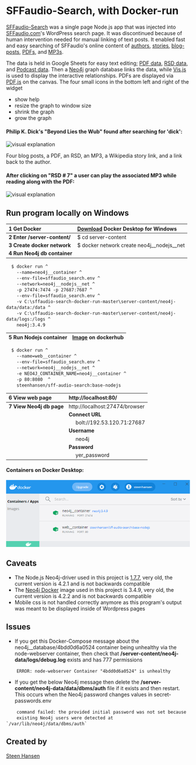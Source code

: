  


# SFFaudio-Search, with Docker-run

  

[comment]: <>  ( Use https://stackedit.io/app# to edit )


  

[SFFaudio-Search](http://192.53.120.71) was a single page Node.js app that was injected into [SFFaudio.com](https://www.sffaudio.com/)'s WordPress search page. It was discontinued because of human intervention needed for manual linking of text posts. It enabled fast and easy searching of SFFaudio's online content of [authors](http://192.53.120.71/?author=larry-niven), [stories](http://192.53.120.71/?book=beyond-lies-the-wub&author=philip-k-dick), [blog-posts](http://192.53.120.71/?book=beyond-lies-the-wub&author=philip-k-dick&view=post_book&choice=4), [PDFs](http://192.53.120.71/?book=beyond-lies-the-wub&author=philip-k-dick&view=pdf&choice=1), and [MP3s](http://192.53.120.71/?book=beyond-lies-the-wub&author=philip-k-dick&view=rsd&choice=1).

  
The data is held in Google Sheets for easy text editing; [PDF data](https://docs.google.com/spreadsheets/d/1sbQ8NR7hvcm4EjSlyhmte0rYtI_G3vnc1o5KLPAW2lc/),
 [RSD data](https://docs.google.com/spreadsheets/d/1VFMgWy6wmTkFIpeNW-NkZdWmpz5iZcuULgMpjn8_QgU/), and 
 [Podcast data](https://docs.google.com/spreadsheets/d/1cWtA1AaY83cBuU_6vt64adDeR-dfT-X1U5VgvCRVMAg/). Then a [Neo4j](https://neo4j.com/) graph database links the data, while [Vis.js](http://visjs.org/) is used to display the interactive relationships. PDFs are displayed via [PDF.js](https://github.com/mozilla/pdf.js) on the canvas. The four small icons in the bottom left and right of the widget

- show help
- resize the graph to window size
- shrink the graph
- grow the graph
  

#### Philip K. Dick's "Beyond Lies the Wub" found after searching for 'dick':

![visual explanation](https://github.com/steenhansen/sffaudio-search/blob/master/beyond-the-wub-book.png)

Four blog posts, a PDF, an RSD, an MP3, a Wikipedia story link, and a link back to the author.

#### After clicking on "RSD # 7" a user can play the associated MP3 while reading along with the PDF:

![visual explanation](https://github.com/steenhansen/sffaudio-search/blob/master/beyond-the-wub-rsd.png)


## Run program locally on Windows


1 Get Docker | [Download](https://hub.docker.com/editions/community/docker-ce-desktop-windows/) Docker Desktop for Windows
| :-- | :-- |
**2 Enter /server-content/** | \$ cd server-content
**3 Create docker network** | $ docker network create neo4j__nodejs__net
**4 Run Neo4j db container** | &nbsp;
```
  $ docker run ^
    --name=neo4j__container ^
    --env-file=sffaudio_search.env ^
    --network=neo4j__nodejs__net ^
    -p 27474:7474 -p 27687:7687 ^
    --env-file=sffaudio_search.env ^
    -v C:\sffaudio-search-docker-run-master\server-content/neo4j-data/data:/data ^
    -v C:\sffaudio-search-docker-run-master\server-content/neo4j-data/logs:/logs ^
    neo4j:3.4.9
```

5 Run Nodejs container | [Image](https://hub.docker.com/repository/docker/steenhansen/sff-audio-search) on dockerhub
------------ | -------------
``` 
  $ docker run ^
    --name=web__container ^
    --env-file=sffaudio_search.env ^
    --network=neo4j__nodejs__net ^
    -e NEO4J_CONTAINER_NAME=neo4j__container ^
    -p 80:8080  ^
    steenhansen/sff-audio-search:base-nodejs
```

6 View web page | http://localhost:80/
| :-- | :-- |
**7 View Neo4j db page** | http://localhost:27474/browser
&nbsp; | **Connect URL**
&nbsp; |   &nbsp;&nbsp;&nbsp;&nbsp;    bolt://192.53.120.71:27687
&nbsp; | **Username**
&nbsp; |   &nbsp;&nbsp;&nbsp;&nbsp;    neo4j
&nbsp; | **Password**
&nbsp; |   &nbsp;&nbsp;&nbsp;&nbsp;    yer_password

		
#### Containers on Docker Desktop:
![visual explanation](https://github.com/steenhansen/sffaudio-search-docker-run/blob/master/docker-desktop.png)



## Caveats
- The Node.js Neo4j-driver used in this project is [1.7.7](https://www.npmjs.com/package/neo4j-driver/v/1.7.7), very old, the current version is 4.2.1 and is not backwards compatible
- The [Neo4j Docker](https://hub.docker.com/_/neo4j) image used in this project is 3.4.9, very old, the current version is 4.2.2 and is not backwards compatible
- Mobile css is not handled correctly anymore as this program's output was meant to be displayed inside of Wordpress pages

## Issues  
- If you get this Docker-Compose message about the neo4j__database/4bdd0d6a0524 container being unhealthy via the node-webserver container, then check that **/server-content/neo4j-data/logs/debug.log** exists and has 777 permissions
  
```
    ERROR: node-webserver Container "4bdd0d6a0524" is unhealthy
```


- If you get the below Neo4j message then delete the **/server-content/neo4j-data/data/dbms/auth** file if it exists and then restart. This occurs when the Neo4j password changes values in secret-passwords.env 

```
    command failed: the provided initial password was not set because
    existing Neo4j users were detected at `/var/lib/neo4j/data/dbms/auth`
```


## Created by


[Steen Hansen](https://github.com/steenhansen)
